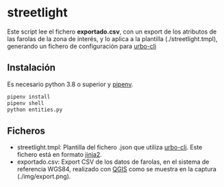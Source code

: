 # streetlight

Este script lee el fichero **exportado.csv**, con un export de los atributos de las farolas de la zona de interés, y lo aplica a la plantilla (./streetlight.tmpl), generando un fichero de configuración para [urbo-cli](https://github.com/telefonicasc/urbo-cli)

## Instalación

Es necesario python 3.8 o superior y [pipenv](https://pipenv.kennethreitz.org/en/latest/).

```bash
pipenv install
pipenv shell
python entities.py
```

## Ficheros

- streetlight.tmpl: Plantilla del fichero .json que utiliza [urbo-cli](https://github.com/telefonicasc/urbo-cli). Este fichero está en formato [jinja2](https://jinja.palletsprojects.com/).
- exportado.csv: Export CSV de los datos de farolas, en el sistema de referencia WGS84, realizado con [QGIS](https://qgis.org/en/site/) como se muestra en la captura (./img/export.png).
